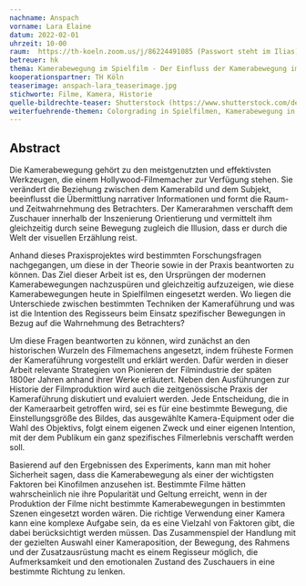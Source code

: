 ```yaml
---
nachname: Anspach
vorname: Lara Elaine
datum: 2022-02-01
uhrzeit: 10-00
raum:  https://th-koeln.zoom.us/j/86224491085 (Passwort steht im Ilias) Präsentation
betreuer: hk
thema: Kamerabewegung im Spielfilm - Der Einfluss der Kamerabewegung im Spielfilm auf Basis ihrer historischen Bedeutung
kooperationspartner: TH Köln
teaserimage: anspach-lara_teaserimage.jpg
stichworte: Filme, Kamera, Historie
quelle-bildrechte-teaser: Shutterstock (https://www.shutterstock.com/de/video/clip-14759560-vintage-hollywood-movie-camera-front-black-backdrop)
weiterfuehrende-themen: Colorgrading in Spielfilmen, Kamerabewegung in verschiedenen Filmgenres
---
```


## Abstract

Die Kamerabewegung gehört zu den meistgenutzten und effektivsten Werkzeugen, die einem Hollywood-Filmemacher zur Verfügung stehen. Sie verändert die Beziehung zwischen dem Kamerabild und dem Subjekt, beeinflusst die Übermittlung narrativer Informationen und formt die Raum-und Zeitwahrnehmung des Betrachters. Der Kamerarahmen verschafft dem Zuschauer innerhalb der Inszenierung Orientierung und vermittelt ihm gleichzeitig durch seine Bewegung zugleich die Illusion, dass er durch die Welt der visuellen Erzählung reist. 

Anhand dieses Praxisprojektes wird bestimmten Forschungsfragen nachgegangen, um diese in der Theorie sowie in der Praxis beantworten zu können. Das Ziel dieser Arbeit ist es, den Ursprüngen der modernen Kamerabewegungen nachzuspüren und gleichzeitig aufzuzeigen, wie diese Kamerabewegungen heute in Spielfilmen eingesetzt werden. Wo liegen die Unterschiede zwischen bestimmten Techniken der Kameraführung und was ist die Intention des Regisseurs beim Einsatz spezifischer Bewegungen in Bezug auf die Wahrnehmung des Betrachters?

Um diese Fragen beantworten zu können, wird zunächst an den historischen Wurzeln des Filmemachens angesetzt, indem früheste Formen der Kameraführung vorgestellt und erklärt werden. Dafür werden in dieser Arbeit relevante Strategien von Pionieren der Filmindustrie der späten 1800er Jahren anhand ihrer Werke erläutert. Neben den Ausführungen zur Historie der Filmproduktion wird auch die zeitgenössische Praxis der Kameraführung diskutiert und evaluiert werden. Jede Entscheidung, die in der Kameraarbeit getroffen wird, sei es für eine bestimmte Bewegung, die Einstellungsgröße des Bildes, das ausgewählte Kamera-Equipment oder die Wahl des Objektivs, folgt einem eigenen Zweck und einer eigenen Intention, mit der dem Publikum ein ganz spezifisches Filmerlebnis verschafft werden soll.

Basierend auf den Ergebnissen des Experiments, kann man mit hoher Sicherheit sagen, dass die Kamerabewegung als einer der wichtigsten Faktoren bei Kinofilmen anzusehen ist. Bestimmte Filme hätten wahrscheinlich nie ihre Popularität und Geltung erreicht, wenn in der Produktion der Filme nicht bestimmte Kamerabewegungen in bestimmten Szenen eingesetzt worden wären. Die richtige Verwendung einer Kamera kann eine komplexe Aufgabe sein, da es eine Vielzahl von Faktoren gibt, die dabei berücksichtigt werden müssen. Das Zusammenspiel der Handlung mit der gezielten Auswahl einer Kameraposition, der Bewegung, des Rahmens und der Zusatzausrüstung macht es einem Regisseur möglich, die Aufmerksamkeit und den emotionalen Zustand des Zuschauers in eine bestimmte Richtung zu lenken.

